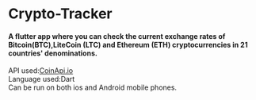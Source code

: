 Crypto-Tracker
=================

<h4>A flutter app where you can check the current exchange rates of Bitcoin(BTC),LiteCoin (LTC) and Ethereum (ETH) cryptocurrencies in 21 countries' denominations.</h4>
<p>
API used:<a href="https://www.coinapi.io/">CoinApi.io</a><br>
Language used:Dart<br>
Can be run on both ios and Android mobile phones.</p>
